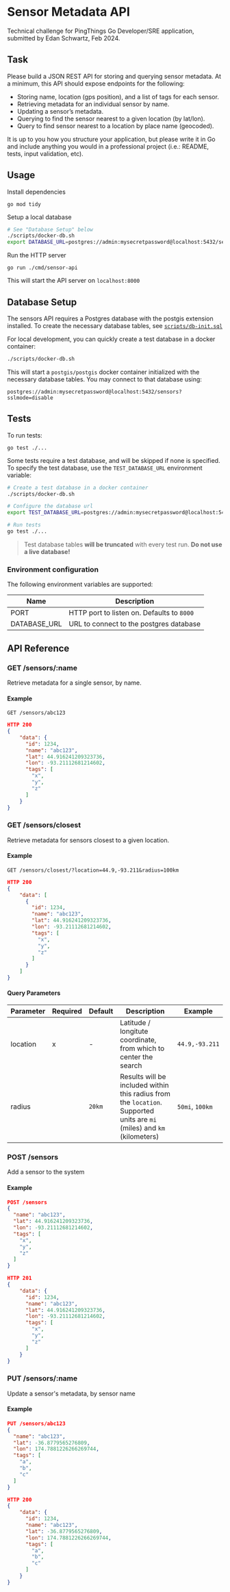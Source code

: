 # Sensor Metadata API

Technical challenge for PingThings Go Developer/SRE application, submitted by Edan Schwartz, Feb 2024.

## Task

Please build a JSON REST API for storing and querying sensor metadata.
At a minimum, this API should expose endpoints for the following:

- Storing name, location (gps position), and a list of tags for each sensor.
- Retrieving metadata for an individual sensor by name.
- Updating a sensor’s metadata.
- Querying to find the sensor nearest to a given location (by lat/lon).
- Query to find sensor nearest to a location by place name (geocoded).

It is up to you how you structure your application, but please write it in Go and include anything you would in a professional project (i.e.: README, tests, input validation, etc).

## Usage

Install dependencies

```
go mod tidy
```

Setup a local database

```sh
# See "Database Setup" below
./scripts/docker-db.sh
export DATABASE_URL=postgres://admin:mysecretpassword@localhost:5432/sensors?sslmode=disable
```

Run the HTTP server

```
go run ./cmd/sensor-api
```

This will start the API server on `localhost:8000`

## Database Setup

The sensors API requires a Postgres database with the postgis extension installed. To create the necessary database tables, see [`scripts/db-init.sql`](./scripts/db-init.sql) 

For local development, you can quickly create a test database in a docker container:

```sh
./scripts/docker-db.sh
```

This will start a `postgis/postgis` docker container initialized with the necessary database tables. You may connect to that database using:

```
postgres://admin:mysecretpassword@localhost:5432/sensors?sslmode=disable
```

## Tests

To run tests:

```
go test ./...
```

Some tests require a test database, and will be skipped if none is specified. To specify the test database, use the `TEST_DATABASE_URL` environment variable:

```sh
# Create a test database in a docker container
./scripts/docker-db.sh

# Configure the database url
export TEST_DATABASE_URL=postgres://admin:mysecretpassword@localhost:5432/sensors?sslmode=disable

# Run tests
go test ./...
```

> Test database tables **will be truncated** with every test run. **Do not use a live database!**


### Environment configuration

The following environment variables are supported:

| Name         | Description                                |
|--------------|--------------------------------------------|
| PORT         | HTTP port to listen on. Defaults to `8000` |
| DATABASE_URL | URL to connect to the postgres database    |


## API Reference

### GET /sensors/:name

Retrieve metadata for a single sensor, by name.

#### Example

```
GET /sensors/abc123
```

```json
HTTP 200
{
    "data": {
      "id": 1234,
      "name": "abc123",
      "lat": 44.916241209323736,
      "lon": -93.21112681214602,
      "tags": [
        "x",
        "y",
        "z"
      ]
    }
}
```

### GET /sensors/closest

Retrieve metadata for sensors closest to a given location.

#### Example

```
GET /sensors/closest/?location=44.9,-93.211&radius=100km
```

```json
HTTP 200
{
    "data": [
      {
        "id": 1234,
        "name": "abc123",
        "lat": 44.916241209323736,
        "lon": -93.21112681214602,
        "tags": [
          "x",
          "y",
          "z"
        ]
      }
    ]
}
```


#### Query Parameters

| Parameter | Required | Default | Description                                                                                                             | Example         |
|-----------|----------|---------|-------------------------------------------------------------------------------------------------------------------------|-----------------|
| location  | x        | -       | Latitude / longitute coordinate, from which to center the search                                                        | `44.9,-93.211`  |
| radius    |          | `20km`  | Results will be included within this radius from the `location`. Supported units are `mi` (miles) and `km` (kilometers) | `50mi`, `100km` |           

### POST /sensors

Add a sensor to the system

#### Example

```json
POST /sensors
{
  "name": "abc123",
  "lat": 44.916241209323736,
  "lon": -93.21112681214602,
  "tags": [
    "x",
    "y",
    "z"
  ]
}
```


```json
HTTP 201
{
    "data": {
      "id": 1234,
      "name": "abc123",
      "lat": 44.916241209323736,
      "lon": -93.21112681214602,
      "tags": [
        "x",
        "y",
        "z"
      ]
    }
}
```

### PUT /sensors/:name

Update a sensor's metadata, by sensor name

#### Example

```json
PUT /sensors/abc123
{
  "name": "abc123",
  "lat": -36.8779565276809,
  "lon": 174.7881226266269744,
  "tags": [
    "a",
    "b",
    "c"
  ]
}
```

```json
HTTP 200
{
    "data": {
      "id": 1234,
      "name": "abc123",
      "lat": -36.8779565276809,
      "lon": 174.7881226266269744,
      "tags": [
        "a",
        "b",
        "c"
      ]
    }
}
```
